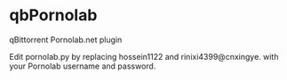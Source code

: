 # qbPornolab
qBittorrent Pornolab.net plugin 

Edit pornolab.py by replacing hossein1122 and rinixi4399@cnxingye. with your Pornolab username and password.

